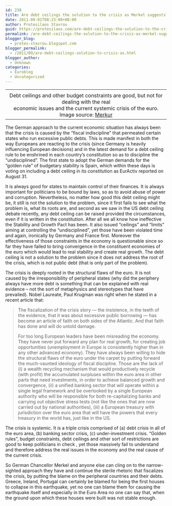 ```yaml
---
id: 238
title: Are debt ceilings the solution to the crisis as Merkel suggests? Oh no
date: 2011-09-01T08:23:00+00:00
author: Protesilaos Stavrou
guid: https://protesilaos.com/are-debt-ceilings-the-solution-to-the-crisis-as-merkel-suggests-oh-no/
permalink: /are-debt-ceilings-the-solution-to-the-crisis-as-merkel-suggests-oh-no/
blogger_blog:
  - protes-stavrou.blogspot.com
blogger_permalink:
  - /2011/09/are-debt-ceilings-solution-to-crisis-as.html
blogger_author:
  - Unknown
categories:
  - Euroblog
  - Uncategorized
---
```

<table cellpadding="0" cellspacing="0" class="tr-caption-container" style="margin-left: auto; margin-right: auto; text-align: center;">
  <tr>
    <td style="text-align: center;">
    </td>
  </tr>
  
  <tr>
    <td class="tr-caption" style="text-align: center;">
      Debt ceilings and other budget constraints are good, but not for dealing with the real<br />economic issues and the current systemic crisis of the euro. Image source: <a href="http://www.merkur-online.de/bilder/2010/03/01/653065/1396805419-merkel-zapatero.9.jpg">Merkur</a>
    </td>
  </tr>
</table>

The German approach to the current economic situation has always been that the crisis is caused by the &#8220;fiscal indiscipline&#8221; that permeated certain states who run excessive public debts. This is made manifest in both the way Europeans are reacting to the crisis (since Germany is heavily influencing European decisions) and in the latest demand for a debt ceiling rule to be enshrined in each country&#8217;s constitution so as to discipline the &#8220;undisciplined&#8221;. The first state to adopt the German demands for the &#8220;golden rule&#8221; of budgetary stability is Spain, which within these days is voting on including a debt ceiling in its constitution as EurActiv reported on August 31.

It is always good for states to maintain control of their finances. It is always important for politicians to be bound by laws, so as to avoid abuse of power and corruption. Nevertheless, no matter how good this debt ceiling might be, it still is not the solution to the problem, since it first fails to see what the problem is, what its roots are, and second as we saw in the US debt ceiling debate recently, any debt ceiling can be raised provided the circumstances, even if it is written in the constitution. After all we all know how ineffective the Stability and Growth Pact has been. It also issued &#8220;ceilings&#8221; and &#8220;limits&#8221; aiming at controlling the &#8220;undisciplined&#8221;, yet those have been violated time and again, ironically by Germany and France first. Moreover the effectiveness of those constraints in the economy is questionable since so far they have failed to bring convergence in the constituent economies of the euro which would lead to real stability and create real growth. The debt ceiling is not a solution to the problem since it does not address the root of the crisis, which is not public debt (that is only part of the problem).

The crisis is deeply rooted in the structural flaws of the euro. It is not caused by the irresponsibility of peripheral states (why did the periphery always have more debt is something that can be explained with real evidence &#8211; not the sort of metaphysics and stereotypes that have prevailed). Nobel Laureate, Paul Krugman was right when he stated in a recent article that:
  


> The fiscalization of the crisis story — the insistence, in the teeth of the evidence, that it was about excessive public borrowing — has become an article of faith on both sides of the Atlantic. And that faith has done and will do untold damage.</p>
For too long European leaders have been misreading the economy. They have never put forward any plan for real growth, for creating job opportunities (unemployment in Europe is consistently higher than in any other advanced economy). They have always been willing to hide the structural flaws of the euro under the carpet by putting forward the much-vaunted ideology of fiscal discipline. Those are the lack of (i) a wealth recycling mechanism that would productively recycle (with profit) the accumulated surpluses within the euro area in other parts that need investments, in order to achieve balanced growth and convergence, (ii) a unified banking sector that will operate within a single legal framework and be overlooked by a single European authority who will be responsible for both re-capitalizing banks and carrying out objective stress tests (not like the ones that are now carried out by national authorities), (iii) a European treasury with jurisdiction over the euro area that will have the powers that every treasury in the world has, just like in the US.

The crisis is systemic. It is a triple crisis comprised of (a) debt crisis in all of the euro area, (b) banking sector crisis, (c) under-investment crisis. &#8220;Golden rules&#8221;, budget constraints, debt ceilings and other sort of restrictions are good to keep politicians in check , yet those massively fail to understand and therefore address the real issues in the economy and the real cause of the current crisis. 

So German Chancellor Merkel and anyone else can cling on to the narrow-sighted approach they have and continue the sterile rhetoric that fiscalizes the crisis, by putting the blame on the peripheral countries and their debts. Greece, Ireland, Portugal can certainly be blamed for being the first houses to collapse in this earthquake, yet no one can blame them for causing the earthquake itself and especially in the Euro Area no one can say that, when the ground upon which these houses were built was not stable enough.